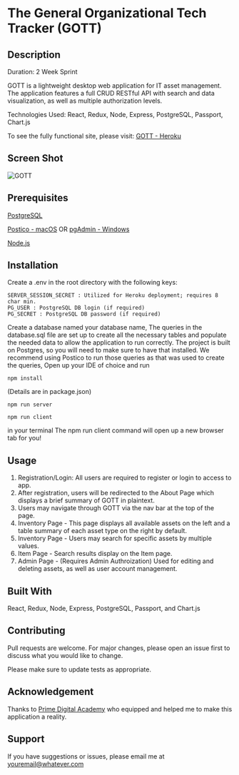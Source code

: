 # The General Organizational Tech Tracker (GOTT)
## Description
Duration: 2 Week Sprint

GOTT is a lightweight desktop web application for IT asset management. The application features a full CRUD RESTful API with search and data visualization, as well as multiple authorization levels. 

Technologies Used: React, Redux, Node, Express, PostgreSQL, Passport, Chart.js

To see the fully functional site, please visit: [GOTT - Heroku](https://gottem.herokuapp.com/)

## Screen Shot
![GOTT](https://user-images.githubusercontent.com/42681678/112639815-aee71c00-8e0e-11eb-8e10-0426528abf37.JPG)

## Prerequisites
[PostgreSQL](https://www.postgresql.org/)

[Postico - macOS](https://eggerapps.at/postico/) OR [pgAdmin - Windows](https://www.pgadmin.org/)

[Node.js](https://nodejs.org/en/)

## Installation
Create a .env in the root directory with the following keys:
```
SERVER_SESSION_SECRET : Utilized for Heroku deployment; requires 8 char min.
PG_USER : PostgreSQL DB login (if required)
PG_SECRET : PostgreSQL DB password (if required)
```

Create a database named your database name,
The queries in the database.sql file are set up to create all the necessary tables and populate the needed data to allow the application to run correctly. The project is built on Postgres, so you will need to make sure to have that installed. We recommend using Postico to run those queries as that was used to create the queries,
Open up your IDE of choice and run
```
npm install
```
(Details are in package.json)
```
npm run server
```
```
npm run client
```
in your terminal
The npm run client command will open up a new browser tab for you!

## Usage

1. Registration/Login: All users are required to register or login to access to app.
2. After registration, users will be redirected to the About Page which displays a brief summary of GOTT in plaintext.
3. Users may navigate through GOTT via the nav bar at the top of the page.
4. Inventory Page - This page displays all available assets on the left and a table summary of each asset type on the right by default.
5. Inventory Page - Users may search for specific assets by multiple values.
6. Item Page - Search results display on the Item page.
7. Admin Page - (Requires Admin Authroization) Used for editing and deleting assets, as well as user account management.

## Built With
React, Redux, Node, Express, PostgreSQL, Passport, and Chart.js

## Contributing
Pull requests are welcome. For major changes, please open an issue first to discuss what you would like to change.

Please make sure to update tests as appropriate.

## Acknowledgement
Thanks to [Prime Digital Academy](https://primeacademy.io) who equipped and helped me to make this application a reality.

## Support
If you have suggestions or issues, please email me at youremail@whatever.com

